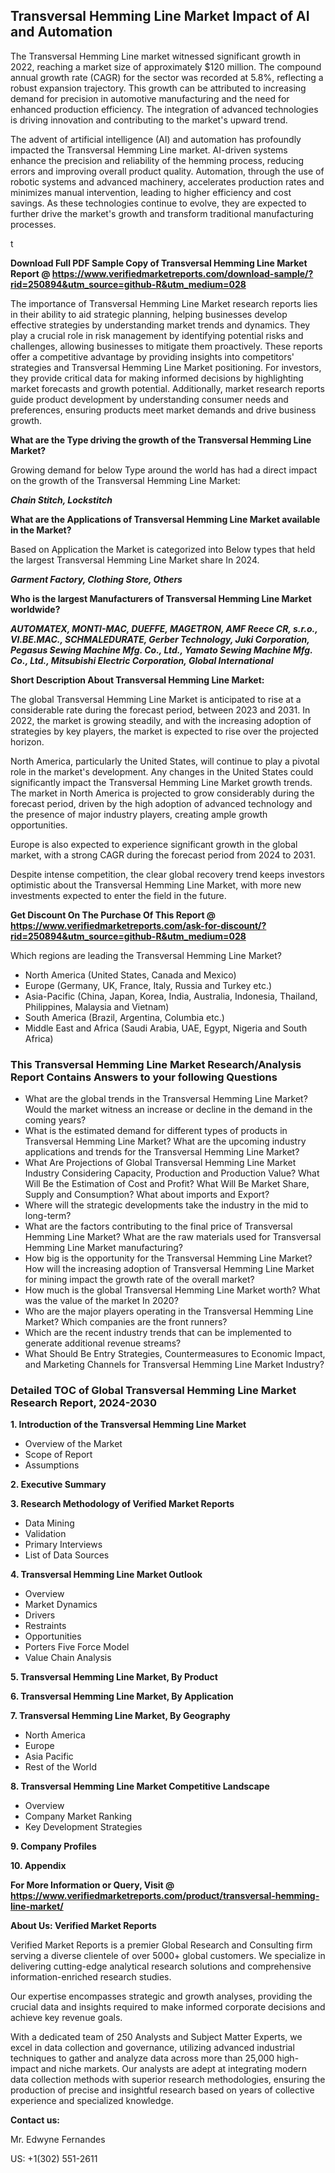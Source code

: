 <h2>Transversal Hemming Line Market Impact of AI and Automation</h2><p>The Transversal Hemming Line market witnessed significant growth in 2022, reaching a market size of approximately $120 million. The compound annual growth rate (CAGR) for the sector was recorded at 5.8%, reflecting a robust expansion trajectory. This growth can be attributed to increasing demand for precision in automotive manufacturing and the need for enhanced production efficiency. The integration of advanced technologies is driving innovation and contributing to the market's upward trend.</p><p>The advent of artificial intelligence (AI) and automation has profoundly impacted the Transversal Hemming Line market. AI-driven systems enhance the precision and reliability of the hemming process, reducing errors and improving overall product quality. Automation, through the use of robotic systems and advanced machinery, accelerates production rates and minimizes manual intervention, leading to higher efficiency and cost savings. As these technologies continue to evolve, they are expected to further drive the market's growth and transform traditional manufacturing processes.</p>t</p><p id="" class=""><strong>Download Full PDF Sample Copy of Transversal Hemming Line Market Report @ <a href="https://www.verifiedmarketreports.com/download-sample/?rid=250894&utm_source=github-R&utm_medium=028" target="_blank">https://www.verifiedmarketreports.com/download-sample/?rid=250894&utm_source=github-R&utm_medium=028</a></strong></p><p>The importance of&nbsp;Transversal Hemming Line Market research reports lies in their ability to aid strategic planning, helping businesses develop effective strategies by understanding market trends and dynamics. They play a crucial role in risk management by identifying potential risks and challenges, allowing businesses to mitigate them proactively. These reports offer a competitive advantage by providing insights into competitors' strategies and Transversal Hemming Line Market positioning. For investors, they provide critical data for making informed decisions by highlighting market forecasts and growth potential. Additionally, market research reports guide product development by understanding consumer needs and preferences, ensuring products meet market demands and drive business growth.</p><p><strong>What are the&nbsp;Type driving the growth of the Transversal Hemming Line Market?</strong></p><p id="" class="">Growing demand for below Type around the world has had a direct impact on the growth of the Transversal Hemming Line Market:</p><em><strong>Chain Stitch, Lockstitch</strong></em></p><strong>What are the&nbsp;Applications&nbsp;of Transversal Hemming Line Market available in the Market?</strong></p><p id="" class="">Based on Application the Market is categorized into Below types that held the largest Transversal Hemming Line Market share In 2024.</p><em><strong>Garment Factory, Clothing Store, Others</strong></em></p><strong>Who is the largest Manufacturers of Transversal Hemming Line Market worldwide?</strong></p><p><em><strong>AUTOMATEX, MONTI-MAC, DUEFFE, MAGETRON, AMF Reece CR, s.r.o., VI.BE.MAC., SCHMALEDURATE, Gerber Technology, Juki Corporation, Pegasus Sewing Machine Mfg. Co., Ltd., Yamato Sewing Machine Mfg. Co., Ltd., Mitsubishi Electric Corporation, Global International</strong></em></p><p id="" class=""><strong>Short Description About Transversal Hemming Line Market:</strong></p><p>The global Transversal Hemming Line Market is anticipated to rise at a considerable rate during the forecast period, between 2023 and 2031. In 2022, the market is growing steadily, and with the increasing adoption of strategies by key players, the market is expected to rise over the projected horizon.</p><p>North America, particularly the United States, will continue to play a pivotal role in the market's development. Any changes in the United States could significantly impact the Transversal Hemming Line Market growth trends. The market in North America is projected to grow considerably during the forecast period, driven by the high adoption of advanced technology and the presence of major industry players, creating ample growth opportunities.</p><p>Europe is also expected to experience significant growth in the global market, with a strong CAGR during the forecast period from 2024 to 2031.</p><p>Despite intense competition, the clear global recovery trend keeps investors optimistic about the Transversal Hemming Line Market, with more new investments expected to enter the field in the future.</p><p id="" class=""><strong>Get Discount On The Purchase Of This Report @ <a href="https://www.verifiedmarketreports.com/ask-for-discount/?rid=250894&utm_source=github-R&utm_medium=028" target="_blank">https://www.verifiedmarketreports.com/ask-for-discount/?rid=250894&utm_source=github-R&utm_medium=028</a></strong></p>Which regions are leading the Transversal Hemming Line Market?</p><ul><li>North America (United States, Canada and Mexico)</li><li>Europe (Germany, UK, France, Italy, Russia and Turkey etc.)</li><li>Asia-Pacific (China, Japan, Korea, India, Australia, Indonesia, Thailand, Philippines, Malaysia and Vietnam)</li><li>South America (Brazil, Argentina, Columbia etc.)</li><li>Middle East and Africa (Saudi Arabia, UAE, Egypt, Nigeria and South Africa)</li></ul><h3 id="" class="">This Transversal Hemming Line Market Research/Analysis Report Contains Answers to your following Questions</h3><ul><li>What are the global trends in the Transversal Hemming Line Market? Would the market witness an increase or decline in the demand in the coming years?</li><li>What is the estimated demand for different types of products in Transversal Hemming Line Market? What are the upcoming industry applications and trends for the Transversal Hemming Line Market?</li><li>What Are Projections of Global Transversal Hemming Line Market Industry Considering Capacity, Production and Production Value? What Will Be the Estimation of Cost and Profit? What Will Be Market Share, Supply and Consumption? What about imports and Export?</li><li>Where will the strategic developments take the industry in the mid to long-term?</li><li>What are the factors contributing to the final price of Transversal Hemming Line Market? What are the raw materials used for Transversal Hemming Line Market manufacturing?</li><li>How big is the opportunity for the Transversal Hemming Line Market? How will the increasing adoption of Transversal Hemming Line Market for mining impact the growth rate of the overall market?</li><li>How much is the global Transversal Hemming Line Market worth? What was the value of the market In 2020?</li><li>Who are the major players operating in the Transversal Hemming Line Market? Which companies are the front runners?</li><li>Which are the recent industry trends that can be implemented to generate additional revenue streams?</li><li>What Should Be Entry Strategies, Countermeasures to Economic Impact, and Marketing Channels for Transversal Hemming Line Market Industry?</li></ul><h3 id="" class="">Detailed TOC of Global Transversal Hemming Line Market Research Report, 2024-2030</h3><p id="" class=""><strong>1. Introduction of the Transversal Hemming Line Market</strong></p><ul><li>Overview of the Market</li><li>Scope of Report</li><li>Assumptions</li></ul><p id="" class=""><strong>2. Executive Summary</strong></p><p id="" class=""><strong>3. Research Methodology of Verified Market Reports</strong></p><ul><li>Data Mining</li><li>Validation</li><li>Primary Interviews</li><li>List of Data Sources</li></ul><p id="" class=""><strong>4. Transversal Hemming Line Market Outlook</strong></p><ul><li>Overview</li><li>Market Dynamics</li><li>Drivers</li><li>Restraints</li><li>Opportunities</li><li>Porters Five Force Model</li><li>Value Chain Analysis</li></ul><p id="" class=""><strong>5. Transversal Hemming Line Market, By Product</strong></p><p id="" class=""><strong>6. Transversal Hemming Line Market, By Application</strong></p><p id="" class=""><strong>7. Transversal Hemming Line Market, By Geography</strong></p><ul><li>North America</li><li>Europe</li><li>Asia Pacific</li><li>Rest of the World</li></ul><p id="" class=""><strong>8. Transversal Hemming Line Market Competitive Landscape</strong></p><ul><li>Overview</li><li>Company Market Ranking</li><li>Key Development Strategies</li></ul><p id="" class=""><strong>9. Company Profiles</strong></p><p id="" class=""><strong>10. Appendix</strong></p><p id="" class=""><strong>For More Information or Query, Visit @ <a href="https://www.verifiedmarketreports.com/product/transversal-hemming-line-market/" target="_blank">https://www.verifiedmarketreports.com/product/transversal-hemming-line-market/</a></strong></p><p id="" class=""><strong>About Us: Verified Market Reports</strong></p><p id="" class="">Verified Market Reports is a premier Global Research and Consulting firm serving a diverse clientele of over 5000+ global customers. We specialize in delivering cutting-edge analytical research solutions and comprehensive information-enriched research studies.</p><p id="" class="">Our expertise encompasses strategic and growth analyses, providing the crucial data and insights required to make informed corporate decisions and achieve key revenue goals.</p><p id="" class="">With a dedicated team of 250 Analysts and Subject Matter Experts, we excel in data collection and governance, utilizing advanced industrial techniques to gather and analyze data across more than 25,000 high-impact and niche markets. Our analysts are adept at integrating modern data collection methods with superior research methodologies, ensuring the production of precise and insightful research based on years of collective experience and specialized knowledge.</p><p id="" class=""><strong>Contact us:</strong></p><p id="" class="">Mr. Edwyne Fernandes</p><p id="" class="">US: +1(302) 551-2611</p>
